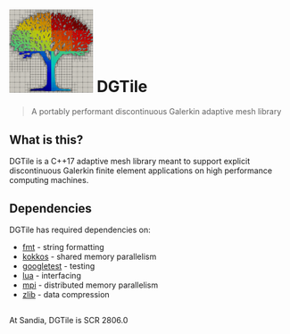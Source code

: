 # <img src="logo.png" width="150"> DGTile
> A portably performant discontinuous Galerkin adaptive mesh library

## What is this?

DGTile is a C++17 adaptive mesh library meant to support explicit
discontinuous Galerkin finite element applications on high performance
computing machines.

## Dependencies

DGTile has required dependencies on:

  * [fmt](https://github.com/fmtlib/fmt) - string formatting
  * [kokkos](https://github.com/kokkos/kokkos) - shared memory parallelism
  * [googletest](https://github.com/google/googletest) - testing
  * [lua](https://gitlab.com/codelibre/lua/lua-cmake) - interfacing
  * [mpi](https://www.open-mpi.org/) - distributed memory parallelism
  * [zlib](https://github.com/zlib-ng/zlib-ng) - data compression

##

At Sandia, DGTile is SCR 2806.0
